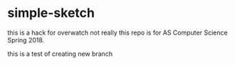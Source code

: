 # simple-sketch
this is a hack for overwatch
not really
this repo is for AS Computer Science Spring 2018.


this is a test of creating new branch
